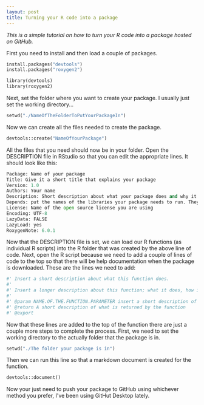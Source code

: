 ```yaml
---
layout: post
title: Turning your R code into a package
---
```


*This is a simple tutorial on how to turn your R code into a package hosted on GitHub.*

First you need to install and then load a couple of packages.

```python
install.packages("devtools")   
install.packages("roxygen2")   

library(devtools)   
library(roxygen2) 
```

Next, set the folder where you want to create your package. I usually just set the working directory...

```python
setwd("./NameOfTheFolderToPutYourPackageIn")
```

Now we can create all the files needed to create the package.

```python
devtools::create("NameOfYourPackage")
```

All the files that you need should now be in your folder. Open the DESCRIPTION file in RStudio so that you can edit the appropriate lines. It should look like this:

```python
Package: Name of your package
Title: Give it a short title that explains your package   
Version: 1.0
Authors: Your name  
Description: Short description about what your package does and why it is important  
Depends: put the names of the libraries your package needs to run. They should be listed like this: fields, raster, rgdal, etc.
License: Name of the open source license you are using  
Encoding: UTF-8
LazyData: FALSE 
LazyLoad: yes 
RoxygenNote: 6.0.1 
```

Now that the DESCRIPTION file is set, we can load our R functions (as individual R scripts) into the R folder that was created by the above line of code.
Next, open the R script because we need to add a couple of lines of code to the top so that there will be help documentation when the package is downloaded. These are the lines we need to add:

```python
#' Insert a short description about what this function does.  
#' 
#' Insert a longer description about this function; what it does, how it works, any references, etc.  
#'  
#' @param NAME.OF.THE.FUNCTION.PARAMETER insert a short description of what the parament is   
#' @return A short description of what is returned by the function  
#' @export
```

Now that these lines are added to the top of the function there are just a couple more steps to complete the process. First, we need to set the working directory to the actually folder that the package is in.

```python
setwd("./The folder your package is in")
```

Then we can run this line so that a markdown document is created for the function.

```python
devtools::document()
```

Now your just need to push your package to GitHub using whichever method you prefer, I've been using GitHut Desktop lately.














